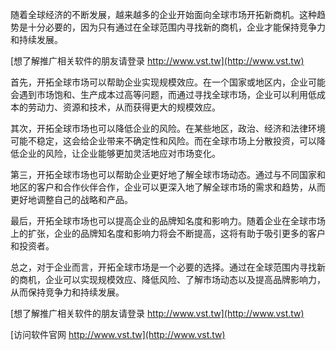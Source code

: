 随着全球经济的不断发展，越来越多的企业开始面向全球市场开拓新商机。这种趋势是十分必要的，因为只有通过在全球范围内寻找新的商机，企业才能保持竞争力和持续发展。

[想了解推广相关软件的朋友请登录 http://www.vst.tw](http://www.vst.tw)

首先，开拓全球市场可以帮助企业实现规模效应。在一个国家或地区内，企业可能会遇到市场饱和、生产成本过高等问题，而通过寻找全球市场，企业可以利用低成本的劳动力、资源和技术，从而获得更大的规模效应。

其次，开拓全球市场也可以降低企业的风险。在某些地区，政治、经济和法律环境可能不稳定，这会给企业带来不确定性和风险。而在全球市场上分散投资，可以降低企业的风险，让企业能够更加灵活地应对市场变化。

第三，开拓全球市场也可以帮助企业更好地了解全球市场动态。通过与不同国家和地区的客户和合作伙伴合作，企业可以更深入地了解全球市场的需求和趋势，从而更好地调整自己的战略和产品。

最后，开拓全球市场也可以提高企业的品牌知名度和影响力。随着企业在全球市场上的扩张，企业的品牌知名度和影响力将会不断提高，这将有助于吸引更多的客户和投资者。

总之，对于企业而言，开拓全球市场是一个必要的选择。通过在全球范围内寻找新的商机，企业可以实现规模效应、降低风险、了解市场动态以及提高品牌影响力，从而保持竞争力和持续发展。

[想了解推广相关软件的朋友请登录 http://www.vst.tw](http://www.vst.tw)


[访问软件官网 http://www.vst.tw](http://www.vst.tw)

